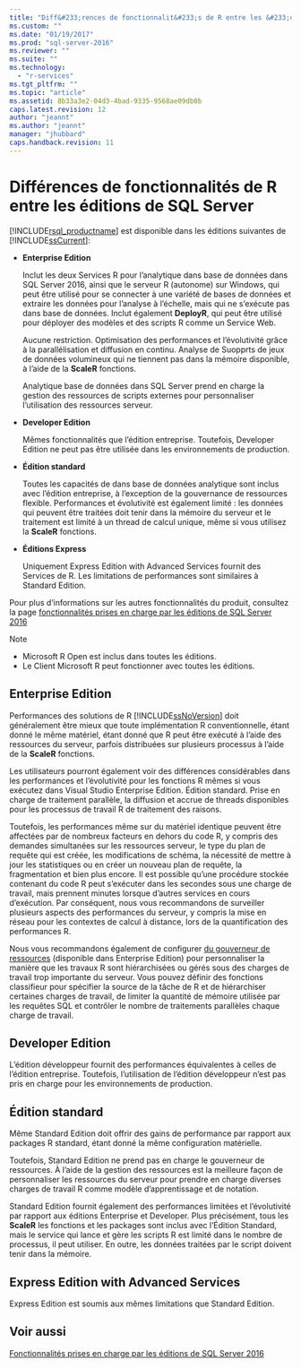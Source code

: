 ```yaml
---
title: "Diff&#233;rences de fonctionnalit&#233;s de R entre les &#233;ditions de SQL Server | Microsoft Docs"
ms.custom: ""
ms.date: "01/19/2017"
ms.prod: "sql-server-2016"
ms.reviewer: ""
ms.suite: ""
ms.technology: 
  - "r-services"
ms.tgt_pltfrm: ""
ms.topic: "article"
ms.assetid: 8b33a3e2-04d3-4bad-9335-9568ae09db0b
caps.latest.revision: 12
author: "jeannt"
ms.author: "jeannt"
manager: "jhubbard"
caps.handback.revision: 11
---
```

# Diff&#233;rences de fonctionnalit&#233;s de R entre les &#233;ditions de SQL Server
  [!INCLUDE[rsql_productname](../../includes/rsql-productname-md.md)] est disponible dans les éditions suivantes de [!INCLUDE[ssCurrent](../../includes/sscurrent-md.md)]:  
  
-   **Enterprise Edition**  
    
     Inclut les deux Services R pour l’analytique dans base de données dans SQL Server 2016, ainsi que le serveur R (autonome) sur Windows, qui peut être utilisé pour se connecter à une variété de bases de données et extraire les données pour l’analyse à l’échelle, mais qui ne s’exécute pas dans base de données. Inclut également **DeployR**, qui peut être utilisé pour déployer des modèles et des scripts R comme un Service Web.  

     Aucune restriction. Optimisation des performances et l’évolutivité grâce à la parallélisation et diffusion en continu. Analyse de Suopprts de jeux de données volumineux qui ne tiennent pas dans la mémoire disponible, à l’aide de la **ScaleR** fonctions.  
  
     Analytique base de données dans SQL Server prend en charge la gestion des ressources de scripts externes pour personnaliser l’utilisation des ressources serveur.  
  
-   **Developer Edition**  

    Mêmes fonctionnalités que l’édition entreprise. Toutefois, Developer Edition ne peut pas être utilisée dans les environnements de production.  

  
  
-   **Édition standard**  
  
     Toutes les capacités de dans base de données analytique sont inclus avec l’édition entreprise, à l’exception de la gouvernance de ressources flexible. Performances et évolutivité est également limité : les données qui peuvent être traitées doit tenir dans la mémoire du serveur et le traitement est limité à un thread de calcul unique, même si vous utilisez la **ScaleR** fonctions.
  
-   **Éditions Express**  
  
     Uniquement Express Edition with Advanced Services fournit des Services de R. Les limitations de performances sont similaires à Standard Edition.  
  
 Pour plus d’informations sur les autres fonctionnalités du produit, consultez la page [fonctionnalités prises en charge par les éditions de SQL Server 2016](../Topic/Features%20Supported%20by%20the%20Editions%20of%20SQL%20Server%202016.md)  

> [!NOTE]
>
> + Microsoft R Open est inclus dans toutes les éditions.
> + Le Client Microsoft R peut fonctionner avec toutes les éditions.
  
## Enterprise Edition  
 Performances des solutions de R [!INCLUDE[ssNoVersion](../../includes/ssnoversion-md.md)] doit généralement être mieux que toute implémentation R conventionnelle, étant donné le même matériel, étant donné que R peut être exécuté à l’aide des ressources du serveur, parfois distribuées sur plusieurs processus à l’aide de la **ScaleR** fonctions.  
  
 Les utilisateurs pourront également voir des différences considérables dans les performances et l’évolutivité pour les fonctions R mêmes si vous exécutez dans Visual Studio Enterprise Edition. Édition standard. Prise en charge de traitement parallèle, la diffusion et accrue de threads disponibles pour les processus de travail R de traitement des raisons.  
  
 Toutefois, les performances même sur du matériel identique peuvent être affectées par de nombreux facteurs en dehors du code R, y compris des demandes simultanées sur les ressources serveur, le type du plan de requête qui est créée, les modifications de schéma, la nécessité de mettre à jour les statistiques ou en créer un nouveau plan de requête, la fragmentation et bien plus encore. Il est possible qu’une procédure stockée contenant du code R peut s’exécuter dans les secondes sous une charge de travail, mais prennent minutes lorsque d’autres services en cours d’exécution.  Par conséquent, nous vous recommandons de surveiller plusieurs aspects des performances du serveur, y compris la mise en réseau pour les contextes de calcul à distance, lors de la quantification des performances R.  

Nous vous recommandons également de configurer [du gouverneur de ressources](../../relational-databases/resource-governor/resource-governor.md) (disponible dans Enterprise Edition) pour personnaliser la manière que les travaux R sont hiérarchisées ou gérés sous des charges de travail trop importante du serveur. Vous pouvez définir des fonctions classifieur pour spécifier la source de la tâche de R et de hiérarchiser certaines charges de travail, de limiter la quantité de mémoire utilisée par les requêtes SQL et contrôler le nombre de traitements parallèles chaque charge de travail.  
  
## Developer Edition  
 L’édition développeur fournit des performances équivalentes à celles de l’édition entreprise. Toutefois, l’utilisation de l’édition développeur n’est pas pris en charge pour les environnements de production.  
  
  
## Édition standard  
 Même Standard Edition doit offrir des gains de performance par rapport aux packages R standard, étant donné la même configuration matérielle.  
  
 Toutefois, Standard Edition ne prend pas en charge le gouverneur de ressources. À l’aide de la gestion des ressources est la meilleure façon de personnaliser les ressources du serveur pour prendre en charge diverses charges de travail R comme modèle d’apprentissage et de notation.  
  
 Standard Edition fournit également des performances limitées et l’évolutivité par rapport aux éditions Enterprise et Developer. Plus précisément, tous les **ScaleR** les fonctions et les packages sont inclus avec l’Édition Standard, mais le service qui lance et gère les scripts R est limité dans le nombre de processus, il peut utiliser. En outre, les données traitées par le script doivent tenir dans la mémoire.  
  
  
## Express Edition with Advanced Services  
 Express Edition est soumis aux mêmes limitations que Standard Edition.  
  
## Voir aussi  
 [Fonctionnalités prises en charge par les éditions de SQL Server 2016](../Topic/Features%20Supported%20by%20the%20Editions%20of%20SQL%20Server%202016.md)  
  
  